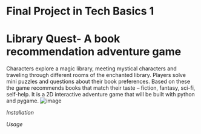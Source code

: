 # Final Project in Tech Basics 1
# Library Quest- A book recommendation adventure game

Characters explore a magic library, meeting mystical characters and traveling through different rooms of the enchanted library. 
Players solve mini puzzles and questions about their book preferences. 
Based on these the game recommends books that match their taste – fiction, fantasy, sci-fi, self-help. 
It is a 2D interactive adventure game that will be built with python and pygame. 
![image](https://github.com/user-attachments/assets/caa05ff5-ff07-4ee5-a9dc-4a11bb852836)

_Installation_

_Usage_


